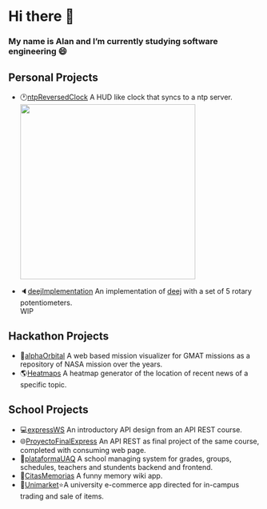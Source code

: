 # Hi there 👋
### My name is Alan and I’m currently studying software engineering 😄

## Personal Projects

- 🕐[ntpReversedClock](https://github.com/PureCilantro/ntpReversedClock) A HUD like clock that syncs to a ntp server.
<br><a href="https://github.com/PureCilantro/ntpReversedClock"><img src="https://github.com/PureCilantro/ntpReversedClock/assets/123120513/c706ec43-de60-4866-b4ce-219d069b69a9" width="350"/></a><br>

- 🔈[deejImplementation](https://github.com/PureCilantro/deejImplementation) An implementation of [deej](https://github.com/omriharel/deej) with a set of 5 rotary potentiometers. <br>
  WIP

## Hackathon Projects

- 🚀[alphaOrbital](https://github.com/PureCilantro/NSAProject) A web based mission visualizer for GMAT missions as a repository of NASA mission over the years.
- 🌎[Heatmaps](https://github.com/dpinedaDev/Heatmaps2024) A heatmap generator of the location of recent news of a specific topic.

## School Projects

- 💻[expressWS](https://github.com/PureCilantro/expressWS) An introductory API design from an API REST course.<br>
- 🌐[ProyectoFinalExpress](https://github.com/PureCilantro/ProyectoFinalExpress) An API REST as final project of the same course, completed with consuming web page.
- 🎒[plataformaUAQ](https://github.com/PureCilantro/plataformaUAQ) A school managing system for grades, groups, schedules, teachers and stundents backend and frontend.
- 💾[CitasMemorias](https://github.com/PureCilantro/CitasMemorias) A funny memory wiki app.
- 🏪[Unimarket](https://github.com/PureCilantro/UniMarket)⭐A university e-commerce app directed for in-campus trading and sale of items.
